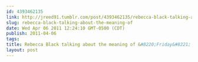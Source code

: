 ```yaml
---
id: 4393462135
link: http://jreed91.tumblr.com/post/4393462135/rebecca-black-talking-about-the-meaning-of
slug: rebecca-black-talking-about-the-meaning-of
date: Wed Apr 06 2011 12:24:10 GMT-0500 (CDT)
publish: 2011-04-06
tags: 
title: Rebecca Black talking about the meaning of &#8220;Friday&#8221; (by MrJohnGaGa)
layout: post 
---
```





